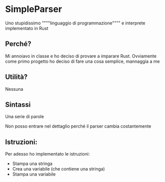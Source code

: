 # SimpleParser

Uno stupidissimo """"linguaggio di programmazione"""" e interprete implementato in Rust

## Perché?

Mi annoiavo in classe e ho deciso di provare a imparare Rust.
Ovviamente come primo progetto ho deciso di fare una cosa semplice, mannaggia a me

## Utilità?

Nessuna

## Sintassi

Una serie di parole

Non posso entrare nel dettaglio perché il parser cambia costantemente

## Istruzioni:

Per adesso ho implementato le istruzioni:
- Stampa una stringa
- Crea una variabile (che contiene una stringa)
- Stampa una variabile